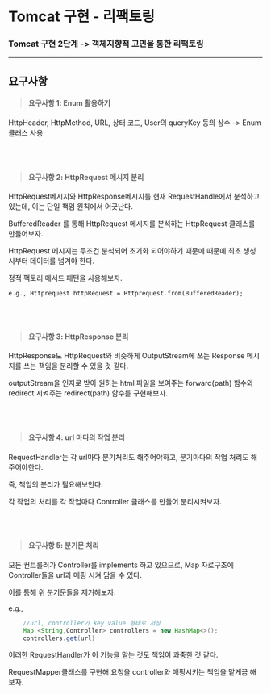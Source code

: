 # Tomcat 구현 - 리팩토링
### Tomcat 구현 2단계 -> 객체지향적 고민을 통한 리팩토링

***
## 요구사항
> #### 요구사항 1: Enum 활용하기

HttpHeader, HttpMethod, URL, 상태 코드, User의 queryKey 등의 상수 -> Enum 클래스 사용

<br><br>

> #### 요구사항 2: HttpRequest 메시지 분리

HttpRequest메시지와 HttpResponse메시지를 현재 RequestHandle에서 분석하고 있는데, 이는 단일 책임 원칙에서 어긋난다.

BufferedReader 를 통해 HttpRequest 메시지를 분석하는 HttpRequest 클래스를 만들어보자.

HttpRequest 메시지는 무조건 분석되어 초기화 되어야하기 때문에 때문에 최초 생성 시부터 데이터를 넘겨야 한다.

정적 팩토리 메서드 패턴을 사용해보자.

`e.g., Httprequest httpRequest = Httprequest.from(BufferedReader);`

<br><br>

> #### 요구사항 3: HttpResponse 분리

HttpResponse도 HttpRequest와 비슷하게 OutputStream에 쓰는 Response 메시지를 쓰는 책임을 분리할 수 있을 것 같다.

outputStream을 인자로 받아 원하는 html 파일을 보여주는 forward(path) 함수와 redirect 시켜주는 redirect(path) 함수를 구현해보자.

<br><br>

> #### 요구사항 4: url 마다의 작업 분리

RequestHandler는 각 url마다 분기처리도 해주어야하고, 분기마다의 작업 처리도 해주어야한다. 

즉, 책임의 분리가 필요해보인다.

각 작업의 처리를 각 작업마다 Controller 클래스를 만들어 분리시켜보자.

<br><br>

> #### 요구사항 5: 분기문 처리

모든 컨트롤러가 Controller를 implements 하고 있으므로,
Map 자료구조에 Controller들을 url과 매핑 시켜 담을 수 있다.

이를 통해 위 분기문들을 제거해보자.

e.g.,
```java
    //url, controller가 key value 형태로 저장
    Map <String,Controller> controllers = new HashMap<>();
    controllers.get(url)
```

이러한 RequestHandler가 이 기능을 맡는 것도 책임이 과중한 것 같다.

RequestMapper클래스를 구현해 요청을 controller와 매핑시키는 책임을 맡게끔 해보자.

<br>